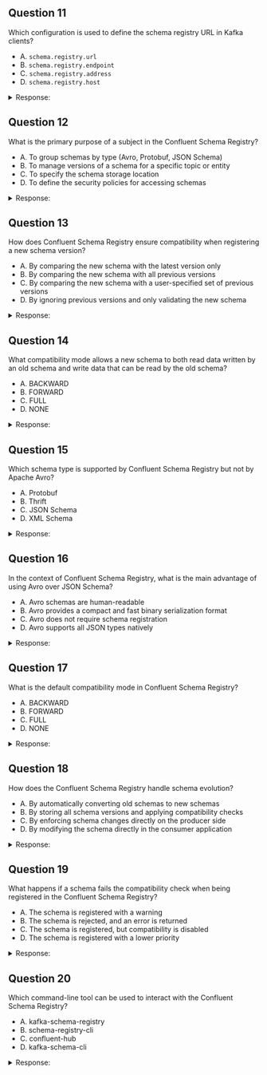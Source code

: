 ## Question 11

Which configuration is used to define the schema registry URL in Kafka clients?

- A. `schema.registry.url`
- B. `schema.registry.endpoint`
- C. `schema.registry.address`
- D. `schema.registry.host`

<details>
<summary>Response:</summary> 

**Explanation:**
The configuration `schema.registry.url` is used to specify the URL of the Confluent Schema Registry in Kafka clients. This URL is necessary for the clients to connect to the Schema Registry and retrieve the schemas.

- Options B, C, and D are incorrect as these are not the correct configuration properties for setting the schema registry URL in Kafka clients.

**Answer:** A

</details>

## Question 12

What is the primary purpose of a subject in the Confluent Schema Registry?

- A. To group schemas by type (Avro, Protobuf, JSON Schema)
- B. To manage versions of a schema for a specific topic or entity
- C. To specify the schema storage location
- D. To define the security policies for accessing schemas

<details>
<summary>Response:</summary> 

**Explanation:**
In the Confluent Schema Registry, a subject is used to manage versions of a schema for a specific topic or entity. It groups schemas together under a common name, and each schema can have multiple versions within that subject.

- Options A, C, and D are incorrect because subjects are specifically for managing schema versions rather than grouping by type, specifying storage locations, or defining security policies.

**Answer:** B

</details>

## Question 13

How does Confluent Schema Registry ensure compatibility when registering a new schema version?

- A. By comparing the new schema with the latest version only
- B. By comparing the new schema with all previous versions
- C. By comparing the new schema with a user-specified set of previous versions
- D. By ignoring previous versions and only validating the new schema

<details>
<summary>Response:</summary> 

**Explanation:**
Confluent Schema Registry ensures compatibility by comparing the new schema with the latest version only. The compatibility check depends on the compatibility mode set for the subject (e.g., BACKWARD, FORWARD, FULL).

- Options B, C, and D are incorrect because the registry typically compares the new schema against the latest version only, not all previous versions or a user-specified set.

**Answer:** A

</details>

## Question 14

What compatibility mode allows a new schema to both read data written by an old schema and write data that can be read by the old schema?

- A. BACKWARD
- B. FORWARD
- C. FULL
- D. NONE

<details>
<summary>Response:</summary> 

**Explanation:**
The FULL compatibility mode allows a new schema to both read data written by an old schema (backward compatibility) and write data that can be read by the old schema (forward compatibility).

- Options A and B are incorrect because BACKWARD only ensures backward compatibility and FORWARD only ensures forward compatibility. Option D (NONE) disables compatibility checks.

**Answer:** C

</details>

## Question 15

Which schema type is supported by Confluent Schema Registry but not by Apache Avro?

- A. Protobuf
- B. Thrift
- C. JSON Schema
- D. XML Schema

<details>
<summary>Response:</summary> 

**Explanation:**
Confluent Schema Registry supports Protobuf and JSON Schema in addition to Avro. Apache Avro natively supports only Avro schemas.

- Options B and D are incorrect as Thrift and XML Schema are not supported by the Schema Registry. Option A is supported by both, but JSON Schema is a type specifically supported by the Schema Registry and not by Apache Avro.

**Answer:** C,A

</details>

## Question 16

In the context of Confluent Schema Registry, what is the main advantage of using Avro over JSON Schema?

- A. Avro schemas are human-readable
- B. Avro provides a compact and fast binary serialization format
- C. Avro does not require schema registration
- D. Avro supports all JSON types natively

<details>
<summary>Response:</summary> 

**Explanation:**
The main advantage of using Avro over JSON Schema is that Avro provides a compact and fast binary serialization format, which is efficient for data storage and transfer.

- Options A and C are incorrect because while Avro schemas can be human-readable, the main advantage is their compactness and speed. Avro does require schema registration. Option D is incorrect as JSON Schema supports JSON types natively, not Avro.

**Answer:** B

</details>

## Question 17

What is the default compatibility mode in Confluent Schema Registry?

- A. BACKWARD
- B. FORWARD
- C. FULL
- D. NONE

<details>
<summary>Response:</summary> 

**Explanation:**
The default compatibility mode in Confluent Schema Registry is BACKWARD. This mode ensures that new schemas can read data produced with earlier versions of the schema.

- Options B, C, and D are incorrect because FORWARD and FULL are not the default modes, and NONE disables compatibility checks.

**Answer:** A

</details>

## Question 18

How does the Confluent Schema Registry handle schema evolution?

- A. By automatically converting old schemas to new schemas
- B. By storing all schema versions and applying compatibility checks
- C. By enforcing schema changes directly on the producer side
- D. By modifying the schema directly in the consumer application

<details>
<summary>Response:</summary> 

**Explanation:**
The Confluent Schema Registry handles schema evolution by storing all schema versions and applying compatibility checks to ensure that new schema versions are compatible with previous versions according to the configured compatibility mode.

- Options A, C, and D are incorrect because the registry does not automatically convert schemas or enforce changes directly on the producer or consumer sides.

**Answer:** B

</details>

## Question 19

What happens if a schema fails the compatibility check when being registered in the Confluent Schema Registry?

- A. The schema is registered with a warning
- B. The schema is rejected, and an error is returned
- C. The schema is registered, but compatibility is disabled
- D. The schema is registered with a lower priority

<details>
<summary>Response:</summary> 

**Explanation:**
If a schema fails the compatibility check when being registered in the Confluent Schema Registry, the schema is rejected, and an error is returned. The schema cannot be registered until it passes the compatibility check.

- Options A, C, and D are incorrect because the registry does not register schemas that fail compatibility checks under any conditions.

**Answer:** B

</details>

## Question 20

Which command-line tool can be used to interact with the Confluent Schema Registry?

- A. kafka-schema-registry
- B. schema-registry-cli
- C. confluent-hub
- D. kafka-schema-cli

<details>
<summary>Response:</summary> 

**Explanation:**
The command-line tool `schema-registry-cli` can be used to interact with the Confluent Schema Registry, allowing users to manage schemas, subjects, and compatibility settings.

- Options A, C, and D are incorrect because they refer to tools that do not interact with the Schema Registry in this manner.

**Answer:** B

</details>
